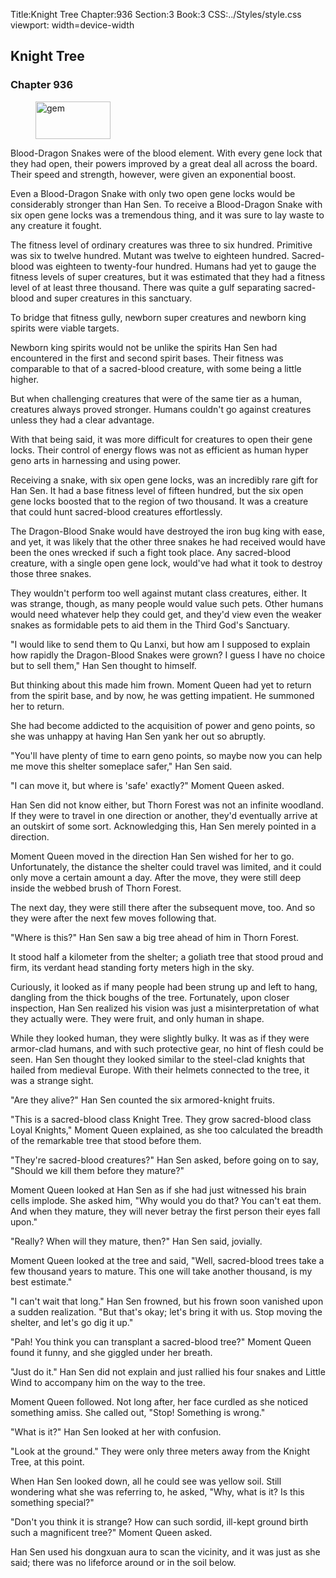 Title:Knight Tree 
Chapter:936 
Section:3 
Book:3 
CSS:../Styles/style.css 
viewport: width=device-width
  
## Knight Tree
### Chapter 936 
<figure>
	<img src="../Images/gem.gif" alt="gem" id="gem" width="120" height="60" />
</figure>
  

  
  Blood-Dragon Snakes were of the blood element. With every gene lock that they had open, their powers improved by a great deal all across the board. Their speed and strength, however, were given an exponential boost.

Even a Blood-Dragon Snake with only two open gene locks would be considerably stronger than Han Sen. To receive a Blood-Dragon Snake with six open gene locks was a tremendous thing, and it was sure to lay waste to any creature it fought.

The fitness level of ordinary creatures was three to six hundred. Primitive was six to twelve hundred. Mutant was twelve to eighteen hundred. Sacred-blood was eighteen to twenty-four hundred. Humans had yet to gauge the fitness levels of super creatures, but it was estimated that they had a fitness level of at least three thousand. There was quite a gulf separating sacred-blood and super creatures in this sanctuary.

To bridge that fitness gully, newborn super creatures and newborn king spirits were viable targets.

Newborn king spirits would not be unlike the spirits Han Sen had encountered in the first and second spirit bases. Their fitness was comparable to that of a sacred-blood creature, with some being a little higher.

But when challenging creatures that were of the same tier as a human, creatures always proved stronger. Humans couldn't go against creatures unless they had a clear advantage.

With that being said, it was more difficult for creatures to open their gene locks. Their control of energy flows was not as efficient as human hyper geno arts in harnessing and using power.

Receiving a snake, with six open gene locks, was an incredibly rare gift for Han Sen. It had a base fitness level of fifteen hundred, but the six open gene locks boosted that to the region of two thousand. It was a creature that could hunt sacred-blood creatures effortlessly.

The Dragon-Blood Snake would have destroyed the iron bug king with ease, and yet, it was likely that the other three snakes he had received would have been the ones wrecked if such a fight took place. Any sacred-blood creature, with a single open gene lock, would've had what it took to destroy those three snakes.

They wouldn't perform too well against mutant class creatures, either. It was strange, though, as many people would value such pets. Other humans would need whatever help they could get, and they'd view even the weaker snakes as formidable pets to aid them in the Third God's Sanctuary.

"I would like to send them to Qu Lanxi, but how am I supposed to explain how rapidly the Dragon-Blood Snakes were grown? I guess I have no choice but to sell them," Han Sen thought to himself.

But thinking about this made him frown. Moment Queen had yet to return from the spirit base, and by now, he was getting impatient. He summoned her to return.

She had become addicted to the acquisition of power and geno points, so she was unhappy at having Han Sen yank her out so abruptly.

"You'll have plenty of time to earn geno points, so maybe now you can help me move this shelter someplace safer," Han Sen said.

"I can move it, but where is 'safe' exactly?" Moment Queen asked.

Han Sen did not know either, but Thorn Forest was not an infinite woodland. If they were to travel in one direction or another, they'd eventually arrive at an outskirt of some sort. Acknowledging this, Han Sen merely pointed in a direction.

Moment Queen moved in the direction Han Sen wished for her to go. Unfortunately, the distance the shelter could travel was limited, and it could only move a certain amount a day. After the move, they were still deep inside the webbed brush of Thorn Forest.

The next day, they were still there after the subsequent move, too. And so they were after the next few moves following that.

"Where is this?" Han Sen saw a big tree ahead of him in Thorn Forest.

It stood half a kilometer from the shelter; a goliath tree that stood proud and firm, its verdant head standing forty meters high in the sky.

Curiously, it looked as if many people had been strung up and left to hang, dangling from the thick boughs of the tree. Fortunately, upon closer inspection, Han Sen realized his vision was just a misinterpretation of what they actually were. They were fruit, and only human in shape.

While they looked human, they were slightly bulky. It was as if they were armor-clad humans, and with such protective gear, no hint of flesh could be seen. Han Sen thought they looked similar to the steel-clad knights that hailed from medieval Europe. With their helmets connected to the tree, it was a strange sight.

"Are they alive?" Han Sen counted the six armored-knight fruits.

"This is a sacred-blood class Knight Tree. They grow sacred-blood class Loyal Knights," Moment Queen explained, as she too calculated the breadth of the remarkable tree that stood before them.

"They're sacred-blood creatures?" Han Sen asked, before going on to say, "Should we kill them before they mature?"

Moment Queen looked at Han Sen as if she had just witnessed his brain cells implode. She asked him, "Why would you do that? You can't eat them. And when they mature, they will never betray the first person their eyes fall upon."

"Really? When will they mature, then?" Han Sen said, jovially.

Moment Queen looked at the tree and said, "Well, sacred-blood trees take a few thousand years to mature. This one will take another thousand, is my best estimate."

"I can't wait that long." Han Sen frowned, but his frown soon vanished upon a sudden realization. "But that's okay; let's bring it with us. Stop moving the shelter, and let's go dig it up."

"Pah! You think you can transplant a sacred-blood tree?" Moment Queen found it funny, and she giggled under her breath.

"Just do it." Han Sen did not explain and just rallied his four snakes and Little Wind to accompany him on the way to the tree.

Moment Queen followed. Not long after, her face curdled as she noticed something amiss. She called out, "Stop! Something is wrong."

"What is it?" Han Sen looked at her with confusion.

"Look at the ground." They were only three meters away from the Knight Tree, at this point.

When Han Sen looked down, all he could see was yellow soil. Still wondering what she was referring to, he asked, "Why, what is it? Is this something special?"

"Don't you think it is strange? How can such sordid, ill-kept ground birth such a magnificent tree?" Moment Queen asked.

Han Sen used his dongxuan aura to scan the vicinity, and it was just as she said; there was no lifeforce around or in the soil below.
